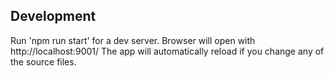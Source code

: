 ## Development 
Run 'npm run start' for a dev server. 
Browser will open with http://localhost:9001/
The app will automatically reload if you change any of the source files.